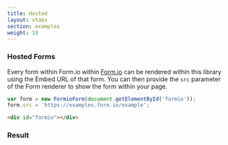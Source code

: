 ```yaml
---
title: Hosted
layout: vtabs
section: examples
weight: 10
---
```

### Hosted Forms

Every form within Form.io within [Form.io](https://form.io) can be rendered within this library using the Embed URL of that form. You can then provide the ```src``` parameter of the Form renderer to show the form within your page.

```js
var form = new FormioForm(document.getElementById('formio'));
form.src = 'https://examples.form.io/example';
```

```html
<div id="formio"></div>
```

<h3>Result</h3>
<div class="well">
<div id="formio"></div>
<script type="text/javascript">
var form = new FormioForm(document.getElementById('formio'));
form.src = 'https://auicqnmuwlxvnoh.form.io/form1';
</script>
</div>
